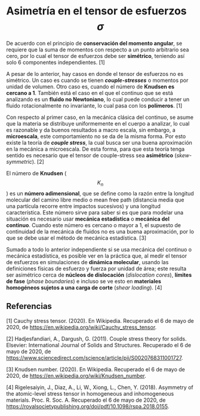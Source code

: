 # Asimetría en el tensor de esfuerzos $$\sigma$$
De acuerdo con el principio de **conservación del momento angular**, se requiere que la suma de momentos con respecto a un punto arbitrario sea cero, por lo cual el tensor de esfuerzos debe ser **simétrico**, teniendo así solo 6 componentes independientes. [1]

A pesar de lo anterior, hay casos en donde el tensor de esfuerzos no es simétrico. Un caso es cuando se tienen ***couple-stresses*** o momentos por unidad de volumen. Otro caso es, cuando el número de **Knudsen es cercano a 1**. También está el caso en el que el continuo que se está analizando es un **fluido no Newtoniano**, lo cual puede conducir a tener un fluido rotacionalmente no invariante, lo cual pasa con los **polímeros**. [1]

Con respecto al primer caso, en la mecánica clásica del continuo, se asume que la materia se distribuye uniformemente en el cuerpo a analizar, lo cual es razonable y da buenos resultados a macro escala, sin embargo, a **microescala**, este comportamiento no se da de la misma forma. Por esto existe la teoría de ***couple stress***, la cual busca ser una buena aproximación en la mecánica a microescala. De esta forma, para que esta teoría tenga sentido es necesario que el tensor de couple-stress sea **asimétrico** (*skew-symmetric*). [2]

El número de **Knudsen** ($$K_n$$) es un **número adimensional**, que se define como la razón entre la longitud molecular del camino libre medio o mean free path (distancia media que una partícula recorre entre impactos sucesivos) y una longitud característica. Este número sirve para saber si es que para modelar una situación es necesario usar **mecánica estadística** o **mecánica del continuo**. Cuando este número es cercano o mayor a 1, el supuesto de continuidad de la mecánica de fluidos no es una buena aproximación, por lo que se debe usar el método de mecánica estadística. [3]

Sumado a todo lo anterior independiente si se usa mecánica del continuo o mecánica estadística, es posible ver en la práctica que, al medir el tensor de esfuerzos en simulaciones de **dinámica molecular**, usando las definiciones físicas de esfuerzo y fuerza por unidad de área; este resulta ser asimétrico cerca de **núcleos de dislocación** (*dislocation cores*), **límites de fase** (*phase boundaries*) e incluso se ve esto en **materiales homogéneos sujetos a una carga de corte** (*shear loading*). [4]

## Referencias
[1] Cauchy stress tensor. (2020). En Wikipedia. Recuperado el 6 de mayo de 2020, de https://en.wikipedia.org/wiki/Cauchy_stress_tensor.

[2] Hadjesfandiari, A., Dargush, G. (2011). Couple stress theory for solids. Elsevier: International Journal of Solids and Structures. 
Recuperado el 6 de mayo de 2020, de https://www.sciencedirect.com/science/article/pii/S0020768311001727.

[3] Knudsen number. (2020). En Wikipedia. Recuperado el 6 de mayo de 2020, de https://en.wikipedia.org/wiki/Knudsen_number. 

[4] Rigelesaiyin, J., Diaz, A., Li, W., Xiong, L., Chen, Y. (2018). Asymmetry of the atomic-level stress tensor in homogeneous and inhomogeneous materials. Proc. R. Soc. A. Recuperado el 6 de mayo de 2020, de https://royalsocietypublishing.org/doi/pdf/10.1098/rspa.2018.0155.

